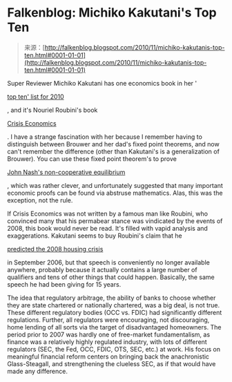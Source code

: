 <!--yml
category: 未分类
date: 2024-05-12 21:15:19
-->

# Falkenblog: Michiko Kakutani's Top Ten

> 来源：[http://falkenblog.blogspot.com/2010/11/michiko-kakutanis-top-ten.html#0001-01-01](http://falkenblog.blogspot.com/2010/11/michiko-kakutanis-top-ten.html#0001-01-01)

Super Reviewer Michiko Kakutani has one economics book in her '

[top ten' list for 2010](http://www.nytimes.com/2010/11/26/books/26kakutani10.html?ref=books)

, and it's Nouriel Roubini's book

[Crisis Economics](http://www.amazon.com/Crisis-Economics-Course-Future-Finance/dp/1594202508)

. I have a strange fascination with her because I remember having to distinguish between Brouwer and her dad's fixed point theorems, and now can't remember the difference (other than Kakutani's is a generalization of Brouwer). You can use these fixed point theorem's to prove

[John Nash's non-cooperative equilibrium](http://en.wikipedia.org/wiki/Nash_equilibrium)

, which was rather clever, and unfortunately suggested that many important economic proofs can be found via abstruse mathematics. Alas, this was the exception, not the rule.

If Crisis Economics was not written by a famous man like Roubini, who convinced many that his permabear stance was vindicated by the events of 2008, this book would never be read. It's filled with vapid analysis and exaggerations. Kakutani seems to buy Roubini's claim that he

[predicted the 2008 housing crisis](http://www.nytimes.com/2010/05/07/books/07book.html)

in September 2006, but that speech is conveniently no longer available anywhere, probably because it actually contains a large number of qualifiers and tens of other things that could happen. Basically, the same speech he had been giving for 15 years.

The idea that regulatory arbitrage, the ability of banks to choose whether they are state chartered or nationally chartered, was a big deal, is not true. These different regulatory bodies (OCC vs. FDIC) had significantly different regulations. Further, all regulators were encouraging, not discouraging, home lending of all sorts via the target of disadvantaged homeowners. The period prior to 2007 was hardly one of free-market fundamentalism, as finance was a relatively highly regulated industry, with lots of different regulators (SEC, the Fed, OCC, FDIC, OTS, SEC, etc.) at work. His focus on meaningful financial reform centers on bringing back the anachronistic Glass-Steagall, and strengthening the clueless SEC, as if that would have made any difference.